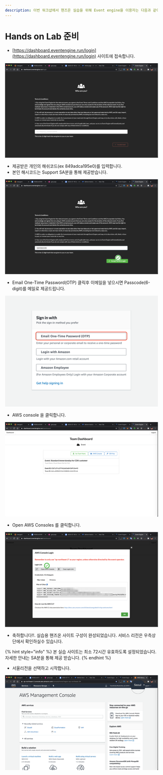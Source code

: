 ```yaml
---
description: 이번 워크샵에서 핸즈온 실습을 위해 Event engine을 이용자는 다음과 같이 준비를 합니다.
---
```


# Hands on Lab 준비

* [https://dashboard.eventengine.run/login](https://dashboard.eventengine.run/login) 사이트에 접속합니다.

![&#xD578;&#xC988;&#xC628; &#xC2E4;&#xC2B5;&#xC6A9; &#xC0AC;&#xC774;&#xD2B8;](.gitbook/assets/image%20%2884%29.png)

* 제공받은 개인의 해쉬코드\(ex 849adca195e0\)를 입력합니다.
* 본인 해시코드는 Support SA분을 통해 제공받습니다.

![&#xC2E4;&#xC2B5;&#xCF54;&#xB4DC; &#xC785;&#xB825; &#xC608;&#xC2DC;](.gitbook/assets/image%20%2835%29.png)

* Email One-Time Password\(OTP\) 클릭후 이메일을 넣으시면 Passcode\(6-digit\)를 메일로 제공드립니다. 

![Sign in with](.gitbook/assets/screen-shot-2021-05-18-at-3.09.47-am.png)

* AWS console 을 클릭합니다.

![ &#xC2E4;&#xC2B5;&#xC6A9; &#xD300; &#xB300;&#xC2DC;&#xBCF4;&#xB4DC; ](.gitbook/assets/image%20%284%29.png)

* Open AWS Consoles 를 클릭합니다.

![Mac/Linux/Windows &#xBCC4;&#xB3C4; &#xCF58;&#xC194;&#xB85C;&#xADF8;&#xC778; &#xD654;&#xBA74;](.gitbook/assets/image%20%2854%29.png)

* 축하합니다!!. 실습용 핸즈온 사이트 구성이 완성되었습니다. 서비스 리전은 우측상단에서 확인하실수 있습니다.

{% hint style="info" %}
본 실습 사이트는 최소 72시간 유효하도록 설정되었습니다. 자세한 안내는 SA분을 통해 제공 받습니다.
{% endhint %}

* 서울리전을 선택하고 시작합니다.

![AWS Management Console &#xBA54;&#xC778;\(Seoul Region\)](.gitbook/assets/image%20%28111%29.png)

